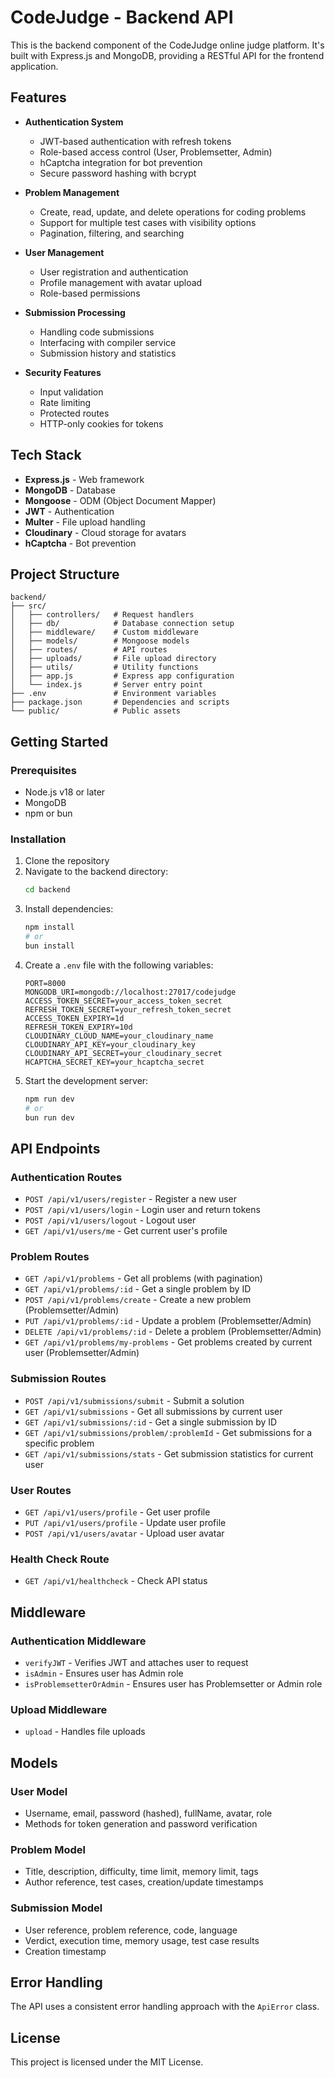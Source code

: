 # CodeJudge - Backend API

This is the backend component of the CodeJudge online judge platform. It's built with Express.js and MongoDB, providing a RESTful API for the frontend application.

## Features

- **Authentication System**
  - JWT-based authentication with refresh tokens
  - Role-based access control (User, Problemsetter, Admin)
  - hCaptcha integration for bot prevention
  - Secure password hashing with bcrypt

- **Problem Management**
  - Create, read, update, and delete operations for coding problems
  - Support for multiple test cases with visibility options
  - Pagination, filtering, and searching

- **User Management**
  - User registration and authentication
  - Profile management with avatar upload
  - Role-based permissions

- **Submission Processing**
  - Handling code submissions
  - Interfacing with compiler service
  - Submission history and statistics

- **Security Features**
  - Input validation
  - Rate limiting
  - Protected routes
  - HTTP-only cookies for tokens

## Tech Stack

- **Express.js** - Web framework
- **MongoDB** - Database
- **Mongoose** - ODM (Object Document Mapper)
- **JWT** - Authentication
- **Multer** - File upload handling
- **Cloudinary** - Cloud storage for avatars
- **hCaptcha** - Bot prevention

## Project Structure

```
backend/
├── src/
│   ├── controllers/   # Request handlers
│   ├── db/            # Database connection setup
│   ├── middleware/    # Custom middleware
│   ├── models/        # Mongoose models
│   ├── routes/        # API routes
│   ├── uploads/       # File upload directory
│   ├── utils/         # Utility functions
│   ├── app.js         # Express app configuration
│   └── index.js       # Server entry point
├── .env               # Environment variables
├── package.json       # Dependencies and scripts
└── public/            # Public assets
```

## Getting Started

### Prerequisites

- Node.js v18 or later
- MongoDB
- npm or bun

### Installation

1. Clone the repository
2. Navigate to the backend directory:
   ```bash
   cd backend
   ```
3. Install dependencies:
   ```bash
   npm install
   # or
   bun install
   ```
4. Create a `.env` file with the following variables:
   ```
   PORT=8000
   MONGODB_URI=mongodb://localhost:27017/codejudge
   ACCESS_TOKEN_SECRET=your_access_token_secret
   REFRESH_TOKEN_SECRET=your_refresh_token_secret
   ACCESS_TOKEN_EXPIRY=1d
   REFRESH_TOKEN_EXPIRY=10d
   CLOUDINARY_CLOUD_NAME=your_cloudinary_name
   CLOUDINARY_API_KEY=your_cloudinary_key
   CLOUDINARY_API_SECRET=your_cloudinary_secret
   HCAPTCHA_SECRET_KEY=your_hcaptcha_secret
   ```
5. Start the development server:
   ```bash
   npm run dev
   # or
   bun run dev
   ```

## API Endpoints

### Authentication Routes

- `POST /api/v1/users/register` - Register a new user
- `POST /api/v1/users/login` - Login user and return tokens
- `POST /api/v1/users/logout` - Logout user
- `GET /api/v1/users/me` - Get current user's profile

### Problem Routes

- `GET /api/v1/problems` - Get all problems (with pagination)
- `GET /api/v1/problems/:id` - Get a single problem by ID
- `POST /api/v1/problems/create` - Create a new problem (Problemsetter/Admin)
- `PUT /api/v1/problems/:id` - Update a problem (Problemsetter/Admin)
- `DELETE /api/v1/problems/:id` - Delete a problem (Problemsetter/Admin)
- `GET /api/v1/problems/my-problems` - Get problems created by current user (Problemsetter/Admin)

### Submission Routes

- `POST /api/v1/submissions/submit` - Submit a solution
- `GET /api/v1/submissions` - Get all submissions by current user
- `GET /api/v1/submissions/:id` - Get a single submission by ID
- `GET /api/v1/submissions/problem/:problemId` - Get submissions for a specific problem
- `GET /api/v1/submissions/stats` - Get submission statistics for current user

### User Routes

- `GET /api/v1/users/profile` - Get user profile
- `PUT /api/v1/users/profile` - Update user profile
- `POST /api/v1/users/avatar` - Upload user avatar

### Health Check Route

- `GET /api/v1/healthcheck` - Check API status

## Middleware

### Authentication Middleware

- `verifyJWT` - Verifies JWT and attaches user to request
- `isAdmin` - Ensures user has Admin role
- `isProblemsetterOrAdmin` - Ensures user has Problemsetter or Admin role

### Upload Middleware

- `upload` - Handles file uploads

## Models

### User Model

- Username, email, password (hashed), fullName, avatar, role
- Methods for token generation and password verification

### Problem Model

- Title, description, difficulty, time limit, memory limit, tags
- Author reference, test cases, creation/update timestamps

### Submission Model

- User reference, problem reference, code, language
- Verdict, execution time, memory usage, test case results
- Creation timestamp

## Error Handling

The API uses a consistent error handling approach with the `ApiError` class.

## License

This project is licensed under the MIT License.
